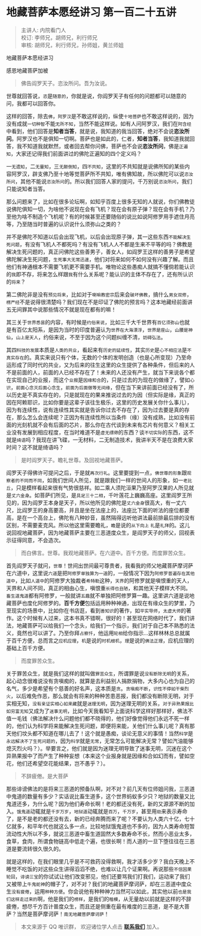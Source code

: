 # 地藏菩萨本愿经讲习 第一百二十五讲

> 主讲人: 内院看门人 <br />
> 校订: 李师兄，胡师兄，利行师兄 <br />
> 审核: 胡师兄，利行师兄，孙师姐，黄兰师姐 <br />

地藏菩萨本愿经讲习

感恩地藏菩萨加被

> 佛告阎罗天子。恣汝所问。吾为汝说。

世尊就回答说，`恣`是`随意的`，你就是说，你阎罗天子有任何的问题都可以随意的问，我都可以回答你。

这样的回答，除去`佛`，`阿罗汉`是不敢这样说的，纵使`十地菩萨`也不敢这样说的，因为没有成就`一切种智`不能`无所不知`，当然不能这样说。如有人问阿罗汉，我们在`阿含经`中看到，他们回答是**知者当答**，就是说，我知道的我当回答，绝对不会说**恣汝所问**。阿罗汉也不是俱知一切啊。菩萨也是如此的，仁者，**知者当答**，我知道我就回答，我不知道我就默然，或者回去帮你问佛，菩萨也不会说**恣汝所问**，佛是`正遍知`，大家还记得我们前面讲过的佛陀正遍知的四个定义吗？

一`无遗知`，二`无量知`，三`无颠倒知`，四`不共知`，这里的不共知就是说佛所知的某些内容阿罗汉，辟支佛乃至十地等觉菩萨所不共知，唯有佛知故，所以佛陀可以说`恣汝所问`，其他不能说`恣汝所问`的。所以我们回答人家的提问，千万别说`恣汝所问`，我们只能说知者当答。

那么问题来了，比如在很多论坛啊，如知乎百度上很多无知的人就说，你们佛教徒说佛陀俱知一切，为啥他不说现在会有飞机？现在会有原子弹？现在会有手机？乃至他为啥不制造个飞机呢？有的时候甚至还要随俗的说比如说阿修罗用手遮住月亮等，乃至随当时普遍的认识说什么须弥山之类的？

并不是佛陀不知道以后会出现飞机，以后会出现原子弹，其一这些东西`不能解决生死问题`，有没有飞机人不都死吗？有没有飞机人人不都是生来不平等的吗？佛教是解决生死问题的，真正问佛陀这些善男子，善女人，如阎罗王这样的善男子是希望佛陀解决生死问题，`生死事大无常迅速`，他们对将来如何不如何没有兴趣了解。而且他们有神通根本不需要飞机更不需要手机。唯物论这些愚痴人就搞不懂倘若能认识的`我`即不存，将来怎么样跟`我`有什么关系呢？能认识的主体不存在了，还有所认识的`将来`？

第二佛陀非是没有`预见将来`，比如对于`喇嘛教密宗`后来会`破坏佛教`，搞什么`男女双修`，`楞严经`不是说得很清楚吗？我们现在不是印证了佛陀的预言吗？这本地藏经前面讲五无间罪其中说那些情况不就是现在都有的嘛！

其三关于`世界悉昙`的内容，有时候是`约俗来说`，比如三千大千世界有`百亿须弥山`也就是有百亿太阳系，是因为当时的印度普遍认为`世界在大海漂浮`，`世界是座山`，`山腰是神仙`，`山上是天人`，约俗来说，不至于因为这个问题纠缠不清，`妨碍弘法`。

其四`科技的发展`本质是`人类的共业`，看起来有`历史的延续性`，其实`历史`是`心不相应法`是`不真实存在`的。真实来说只有个体，无数的个体的发明创造（也是心所变现）乃至命运形成了同时代的共业，又为后来的往生这里的众生提供了各种条件，但后来的人不是前面的人，前面的人已经不存在了！未来的人还没有产生，就当下来说各个都在实现自己的业报，而这个`业报`是`因缘和合`的，只是过去的为现在的做缘了，譬如`心识`，`前面心念灭后面心念生`，`前面为后面做等无间缘`，但在当下来讲前面已经没有了，所以历史是不真实存在的，只是就现在的果来推说过去的为因（但实际是缘，真正的因在阿赖耶识，比如你要是这辈子该往生极乐，这里的历史发展关你什么事儿），因为有连续性，说有连续性其实就是告诉你过去不存在了，因为过去要是真的存在，那么怎么会连续呢？正因为有连续性所以当条件（缘）没有成熟，比如没有前面的光刻机就不会有后面的芯片，那么你在古代谈到未来有芯片有何意义？相关工业没有发展到相应程度，在当时难道不是`虚无缥缈`的东西？谈`不切实际`的东西，这不就是`绮语`吗？我现在讲飞碟，一无材料，二无制造技术，我讲半天不是在浪费大家时间？这不就是绮语吗？

> 是时阎罗天子。瞻礼世尊。及回视地藏菩萨。

阎罗天子得佛许可提问之后，于是就`再次行礼`。这里要提到一点，`佛世尊的形象`跟`观察者的不同而不同`，如我们世间人所见，就是跟我们一样的世间人的形象，如一`老比丘`，只是模样看起来很有气势很慈祥。如二乘人须陀洹果乃至阿罗汉果的人所见就是`丈六金身`。如菩萨们所见，是`具足三十二相`，千叶莲花上巍巍高座。这里阎罗王所见的，因为阎罗王本身是天子，所以他所见的佛陀是`丈六金身`很高大，有一丈六尺，比阎罗王的身高要高，并且是坐在法座上的，法座比下面的听法的座位都要高，是在一个高台上，佛陀有八种妙音，虽然隔得远听他讲法最前排最后排的没有区别，不需要麦克风。所以他这里需要瞻礼，`瞻`是说的`从下向上` `礼`是`礼拜`的。这儿说回视地藏菩萨，因为地藏菩萨主要在三恶道度众生，是阎罗天子的师父，回视表示征得同意，不会造次。

> 而白佛言。世尊。我观地藏菩萨。在六道中。百千方便。而度罪苦众生。

首先阎罗天子就问，`世尊`！世间出世间最可尊贵者，我看我的师父地藏菩萨摩诃萨在六道中，这里说`六道`是把`阿修罗单独算为一道`的，一般情况下因为`阿修罗普遍存在其他道中`，比如`人道中`的阿修罗大独裁者`希特勒`这种，`天界`的阿修罗就是嗔恨重的天人，天界和人间不同，真正的相由心生，嗔恨重`长得也丑陋`，和其他天子模样大不同。`畜生道鬼道`都有阿修罗，一般就讲`五趣`就不单独把阿修罗算一趣。这里讲六道是说地藏菩萨也度化阿修罗的。**百千方便**包括运用种种神通，出现在有缘众生的梦里，乃至现实的场景中，比如你在书店逛，看到`善知识`的著作，如`平实导师`，`太虚大师`的著作。这个时候有人过来，这本书真不错啊，很好的！甚至现在网络时代了，我们讲法，地藏菩萨可以给我们一个念头，给我们一个指示，我们对于自己本不熟悉的法义，竟然也可以讲了。乃至你拜`占察忏`，他运用`轮相`给你指示...这样林林总总就属于百千方便，总而言之`应机应理`，`机`是说的`时机根机`，`理`是说的`佛法正理`，应机应理的基础上百千方便。

> 而度罪苦众生。

关于罪苦众生，就是我们这样的就叫做`罪苦众生`，所谓罪是说`没有断除无明`的关系，起心动念很难说没有贪嗔痴的，就算是去利益别人捐款捐物，大多内心也为自己的名气，多少是希望有个慈善的好名声，这本质是`贪`。`贪嗔痴不断`，`识性不停如干柴烈火`，以后难免作恶，那么就会有将来的种种苦患恶报，我们都没有断除无明，对于实相无知，`没有亲证实相心如来藏`就是`迷理无明`，因为迷理无明的关系，`对于异熟果报比如穷富无知`又成为了`迷事无明`，比如今天我看知乎上面说科学这样好那样好，佛法不值一毛钱（佛法解决什么问题他们都不晓得的，他们好像觉得他们永远不死一样的，他们认为科学将来能解决生死问题，即便将来能，关他们什么事儿呢？真有那天他们坟头都不知道在哪儿去了！这个就是愚痴，谈论无意义的事情！当然`科学`是`永远解决不了生死问题的`，因为`科学`就是`无常`，无常怎么可能解决无常？譬如汽油能够熄灭烈火吗？）。举要言之，他们就是因为迷理无明导致了迷事无明，沉迷在这个异熟果报中了而产生了种种妄想（本来这个业报身就是因缘和合如幻而有，譬如空花，他们还希望空花能结果，岂不愚乎？）。

> 不辞疲倦。是大菩萨

那些诽谤佛法的是将来三恶道的预备队啊，对不对？前几天有位师姐问我，三恶道中鬼道的数量有多少？实话说比畜生道多，这个世界蚂蚁多少只？地狱的数量又比鬼道还多，为什么呢？因为他们寿命长啊！老的都还没有死，新的又源源不断的加入。`饿鬼道`动辄就是`千岁万岁`，`地狱道`动辄就是`百万`，`千万岁`，甚至用`劫`来表示寿命了，是不是老的都还没有去，新的已经奔腾而来了呢？不要认为人类六十亿，七十亿就多，和平年代也就这么多一点，比较地狱饿鬼道也不多的，因为人类寿命短暂流动性大所以不多，就说三恶道中畜生道固然大多数寿命不长，然而小恶业太多，食草，食肉，所谓食物链高中低走个遍，也很长啊！而人道的一旦下堕往往在三恶道是要流转很久很久的。

就是这样的，在我们眼里几乎是不可救药没得救啊，我才活多少岁？我白天晚上不睡觉不吃饭的对这些众生讲得滔滔不绝，也难以让几个证果啊。再说那些`不信因果轮回`，`诽谤三宝`的你试试让他们改变邪见，他们还要骂我们打我们，运动来了我们又被带上`牛鬼蛇神`的帽子了，对不对？我们的地藏菩萨摩诃萨，却在三恶道中度众生`没有疲倦`，运用`种种方便`。你会说他有种种神力当然可以如此，其实他以前`也是我们这样走过来的`啊，他是我们的`榜样`，是我们的`楷模`，从无量劫以前就是这样的不辞疲倦，想尽千方百计普度众生，而且还是侧重在最有难度的三恶道，是不是大菩萨？当然是菩萨摩诃萨！`南无地藏菩萨摩诃萨`！

> 本文来源于 QQ 唯识群， 欢迎诸位学人点击 **[联系我们](https://mp.weixin.qq.com/s/lZCfWjmLjgNR165Tx4_bCQ)** 加入。
